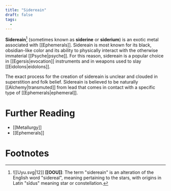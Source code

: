 ```yaml
---
title: "Sidereain"
draft: false
tags:
  - 
---
```


**Sidereain**[^sid] (sometimes known as **siderine** or **siderium**) is an exotic metal associated with [[Ephemerals]]. Sidereain is most known for its black, obsidian-like color and its ability to physically interact with the otherwise immaterial [[Psyche|psyche]]. For this reason, sidereain is a popular choice in [[Egersis|evocation]] instruments and in weapons used to slay [[Eidolons|eidolons]].

The exact process for the creation of sidereain is unclear and clouded in superstition and folk belief. Sidereain is believed to be naturally [[Alchemy|transmuted]] from lead that comes in contact with a specific type of [[Ephemerals|ephemeral]].

# Further Reading
- [[Metallurgy]]
- [[Ephemerals]]

# Footnotes
[^sid]: ![[Uyu.svg|12]] **[[OOU]]**: The term "sidereain" is an alteration of the English word "sidereal", meaning pertaining to the stars, with origins in Latin "sīdus" meaning star or constellation.